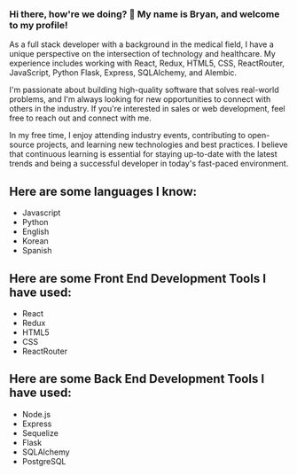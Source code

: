 ### Hi there, how're we doing? 👋 My name is Bryan, and welcome to my profile!

As a full stack developer with a background in the medical field, I have a unique perspective on the intersection of technology and healthcare. My experience includes working with React, Redux, HTML5, CSS, ReactRouter, JavaScript, Python Flask, Express, SQLAlchemy, and Alembic.

I'm passionate about building high-quality software that solves real-world problems, and I'm always looking for new opportunities to connect with others in the industry. If you're interested in sales or web development, feel free to reach out and connect with me.

In my free time, I enjoy attending industry events, contributing to open-source projects, and learning new technologies and best practices. I believe that continuous learning is essential for staying up-to-date with the latest trends and being a successful developer in today's fast-paced environment.

## Here are some languages I know:
- Javascript
- Python
- English
- Korean
- Spanish

## Here are some Front End Development Tools I have used:
- React
- Redux
- HTML5
- CSS
- ReactRouter

## Here are some Back End Development Tools I have used:
- Node.js
- Express
- Sequelize
- Flask
- SQLAlchemy
- PostgreSQL


<!--
**brylee8295/brylee8295** is a ✨ _special_ ✨ repository because its `README.md` (this file) appears on your GitHub profile.

Here are some ideas to get you started:

- 🔭 I’m currently working on ...
- 🌱 I’m currently learning ...
- 👯 I’m looking to collaborate on ...
- 🤔 I’m looking for help with ...
- 💬 Ask me about ...
- 📫 How to reach me: ...
- 😄 Pronouns: ...
- ⚡ Fun fact: ...
-->
